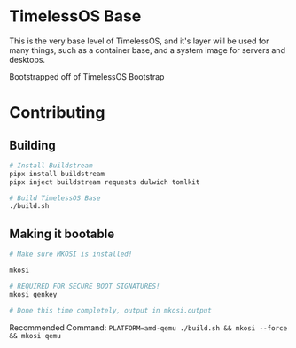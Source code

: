 # TimelessOS Base

This is the very base level of TimelessOS, and it's layer will be used for many things, such as a container base, and a system image for servers and desktops.

Bootstrapped off of TimelessOS Bootstrap

# Contributing

## Building

```bash
# Install Buildstream
pipx install buildstream
pipx inject buildstream requests dulwich tomlkit

# Build TimelessOS Base
./build.sh
```

## Making it bootable

```bash
# Make sure MKOSI is installed!

mkosi

# REQUIRED FOR SECURE BOOT SIGNATURES!
mkosi genkey

# Done this time completely, output in mkosi.output
```

Recommended Command:
`PLATFORM=amd-qemu ./build.sh && mkosi --force && mkosi qemu`